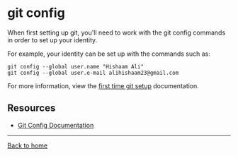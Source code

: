# git config

When first setting up git, you'll need to work with the git config commands in order to set up your identity.

For example, your identity can be set up with the commands such as:

```
git config --global user.name "Hishaam Ali"
git config --global user.e-mail alihishaam23@gmail.com
```

For more information, view the [first time git setup](https://git-scm.com/book/en/v2/Getting-Started-First-Time-Git-Setup) documentation.

## Resources 

- [Git Config Documentation](https://git-scm.com/docs/git-config)

---

[Back to home](../README.md)